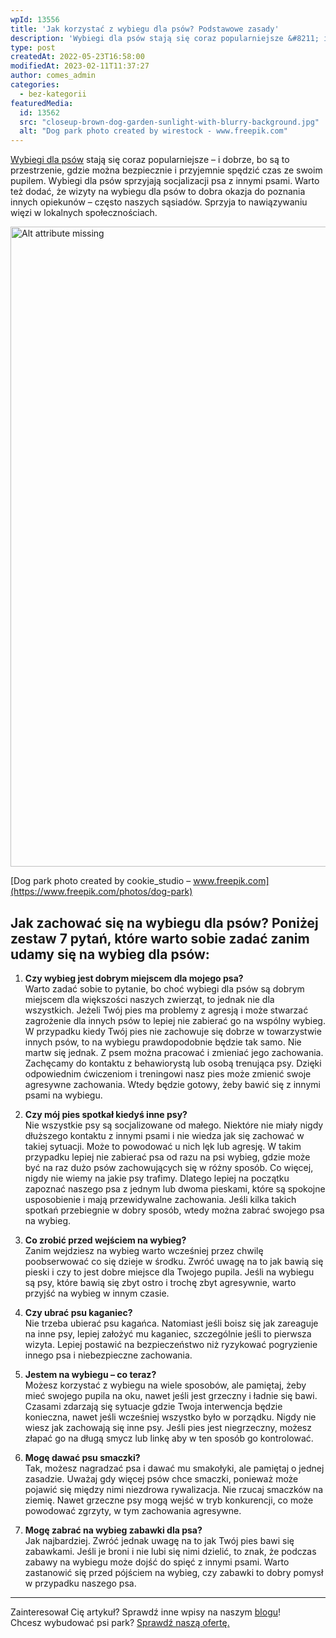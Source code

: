 ```yaml
---
wpId: 13556
title: 'Jak korzystać z wybiegu dla psów? Podstawowe zasady'
description: 'Wybiegi dla psów stają się coraz popularniejsze &#8211; i dobrze, bo są to przestrzenie, gdzie można bezpiecznie i przyjemnie spędzić czas ze swoim pupilem. Wybiegi dla psów sprzyjają socjalizacji psa z innymi psami. Warto też dodać, że wizyty na wybiegu dla psów to dobra okazja do poznania innych opiekunów &#8211; często naszych sąsiadów. Sprzyja to ...'
type: post
createdAt: 2022-05-23T16:58:00
modifiedAt: 2023-02-11T11:37:27
author: comes_admin
categories:
  - bez-kategorii
featuredMedia:
  id: 13562
  src: "closeup-brown-dog-garden-sunlight-with-blurry-background.jpg"
  alt: "Dog park photo created by wirestock - www.freepik.com"
---
```



[Wybiegi dla psów](https://comes.pl/wybiegi-dla-psow/) stają się coraz popularniejsze – i dobrze, bo są to przestrzenie, gdzie można bezpiecznie i przyjemnie spędzić czas ze swoim pupilem. Wybiegi dla psów sprzyjają socjalizacji psa z innymi psami. Warto też dodać, że wizyty na wybiegu dla psów to dobra okazja do poznania innych opiekunów – często naszych sąsiadów. Sprzyja to nawiązywaniu więzi w lokalnych społecznościach. 

<img loading="lazy" decoding="async" width="1536" height="1024" src="/images/posts/jak-korzystac-z-wybiegu-dla-psow-podstawowe-zasady/funny-happy-beagle-dog-walking-playing-park-1536x1024.jpg" alt="Alt attribute missing" srcset="/images/posts/jak-korzystac-z-wybiegu-dla-psow-podstawowe-zasady/funny-happy-beagle-dog-walking-playing-park-1536x1024.jpg 1536w, /images/posts/jak-korzystac-z-wybiegu-dla-psow-podstawowe-zasady/funny-happy-beagle-dog-walking-playing-park-220x147.jpg 220w, /images/posts/jak-korzystac-z-wybiegu-dla-psow-podstawowe-zasady/funny-happy-beagle-dog-walking-playing-park-650x433.jpg 650w, /images/posts/jak-korzystac-z-wybiegu-dla-psow-podstawowe-zasady/funny-happy-beagle-dog-walking-playing-park-480x320.jpg 480w, /images/posts/jak-korzystac-z-wybiegu-dla-psow-podstawowe-zasady/funny-happy-beagle-dog-walking-playing-park-1080x720.jpg 1080w, /images/posts/jak-korzystac-z-wybiegu-dla-psow-podstawowe-zasady/funny-happy-beagle-dog-walking-playing-park-768x512.jpg 768w, /images/posts/jak-korzystac-z-wybiegu-dla-psow-podstawowe-zasady/funny-happy-beagle-dog-walking-playing-park-230x153.jpg 230w, /images/posts/jak-korzystac-z-wybiegu-dla-psow-podstawowe-zasady/funny-happy-beagle-dog-walking-playing-park-240x160.jpg 240w, /images/posts/jak-korzystac-z-wybiegu-dla-psow-podstawowe-zasady/funny-happy-beagle-dog-walking-playing-park.jpg 1920w" sizes="(max-width: 1536px) 100vw, 1536px" />

[Dog park photo created by cookie\_studio – www.freepik.com](https://www.freepik.com/photos/dog-park)

## Jak zachować się na wybiegu dla psów? Poniżej zestaw 7 pytań, które warto sobie zadać zanim udamy się na wybieg dla psów:  
  

1.  **Czy wybieg jest dobrym miejscem dla mojego psa?**  
    Warto zadać sobie to pytanie, bo choć wybiegi dla psów są dobrym miejscem dla większości naszych zwierząt, to jednak nie dla wszystkich. Jeżeli Twój pies ma problemy z agresją i może stwarzać zagrożenie dla innych psów to lepiej nie zabierać go na wspólny wybieg. W przypadku kiedy Twój pies nie zachowuje się dobrze w towarzystwie innych psów, to na wybiegu prawdopodobnie będzie tak samo. Nie martw się jednak. Z psem można pracować i zmieniać jego zachowania. Zachęcamy do kontaktu z behawiorystą lub osobą trenująca psy. Dzięki odpowiednim ćwiczeniom i treningowi nasz pies może zmienić swoje agresywne zachowania. Wtedy będzie gotowy, żeby bawić się z innymi psami na wybiegu.  
      
    
2.  **Czy mój pies spotkał kiedyś inne psy?**  
    Nie wszystkie psy są socjalizowane od małego. Niektóre nie miały nigdy dłuższego kontaktu z innymi psami i nie wiedza jak się zachować w takiej sytuacji. Może to powodować u nich lęk lub agresję. W takim przypadku lepiej nie zabierać psa od razu na psi wybieg, gdzie może być na raz dużo psów zachowujących się w różny sposób. Co więcej, nigdy nie wiemy na jakie psy trafimy. Dlatego lepiej na początku zapoznać naszego psa z jednym lub dwoma pieskami, które są spokojne usposobienie i mają przewidywalne zachowania. Jeśli kilka takich spotkań przebiegnie w dobry sposób, wtedy można zabrać swojego psa na wybieg.  
      
    
3.  **Co zrobić przed wejściem na wybieg?**  
    Zanim wejdziesz na wybieg warto wcześniej przez chwilę poobserwować co się dzieje w środku. Zwróć uwagę na to jak bawią się pieski i czy to jest dobre miejsce dla Twojego pupila. Jeśli na wybiegu są psy, które bawią się zbyt ostro i trochę zbyt agresywnie, warto przyjść na wybieg w innym czasie.  
      
    
4.  **Czy ubrać psu kaganiec?**  
    Nie trzeba ubierać psu kagańca. Natomiast jeśli boisz się jak zareaguje na inne psy, lepiej założyć mu kaganiec, szczególnie jeśli to pierwsza wizyta. Lepiej postawić na bezpieczeństwo niż ryzykować pogryzienie innego psa i niebezpieczne zachowania.  
      
    
5.  **Jestem na wybiegu – co teraz?**  
    Możesz korzystać z wybiegu na wiele sposobów, ale pamiętaj, żeby mieć swojego pupila na oku, nawet jeśli jest grzeczny i ładnie się bawi. Czasami zdarzają się sytuacje gdzie Twoja interwencja będzie konieczna, nawet jeśli wcześniej wszystko było w porządku. Nigdy nie wiesz jak zachowają się inne psy. Jeśli pies jest niegrzeczny, możesz złapać go na długą smycz lub linkę aby w ten sposób go kontrolować.  
      
    
6.  **Mogę dawać psu smaczki?**  
    Tak, możesz nagradzać psa i dawać mu smakołyki, ale pamiętaj o jednej zasadzie. Uważaj gdy więcej psów chce smaczki, ponieważ może pojawić się między nimi niezdrowa rywalizacja. Nie rzucaj smaczków na ziemię. Nawet grzeczne psy mogą wejść w tryb konkurencji, co może powodować zgrzyty, w tym zachowania agresywne.  
      
    
7.  **Mogę zabrać na wybieg zabawki dla psa?**  
    Jak najbardziej. Zwróć jednak uwagę na to jak Twój pies bawi się zabawkami. Jeśli je broni i nie lubi się nimi dzielić, to znak, że podczas zabawy na wybiegu może dojść do spięć z innymi psami. Warto zastanowić się przed pójściem na wybieg, czy zabawki to dobry pomysł w przypadku naszego psa.  
      
    

* * *

Zainteresował Cię artykuł? Sprawdź inne wpisy na naszym [blogu](https://comes.pl/aktualnosci/)!   
Chcesz wybudować psi park? [Sprawdź naszą ofertę.](https://comes.pl/kategoria/wybiegi-dla-psow/)